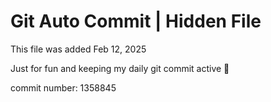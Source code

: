 # Git Auto Commit | Hidden File

This file was added Feb 12, 2025

Just for fun and keeping my daily git commit active 🤪

commit number: 1358845
